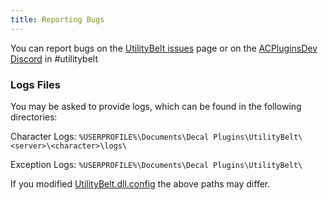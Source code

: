 ```yaml
---
title: Reporting Bugs
---
```


You can report bugs on the [UtilityBelt issues](https://gitlab.com/utilitybelt/utilitybelt.gitlab.io/issues) page or on the [ACPluginsDev Discord](https://discord.gg/c75pPaz) in \#utilitybelt

### Logs Files
You may be asked to provide logs, which can be found in the following directories:

Character Logs: `%USERPROFILE%\Documents\Decal Plugins\UtilityBelt\<server>\<character>\logs\`

Exception Logs: `%USERPROFILE%\Documents\Decal Plugins\UtilityBelt\`

If you modified [UtilityBelt.dll.config](/docs/config-files/#utilitybelt-dll-config) the above paths may differ.